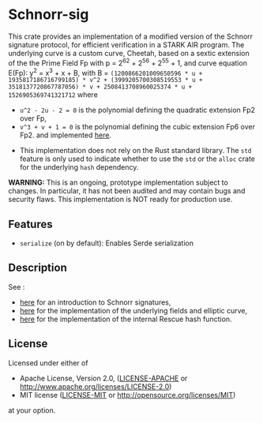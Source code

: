 # Schnorr-sig

This crate provides an implementation of a modified version of the Schnorr signature protocol, for efficient verification in a STARK AIR program.
The underlying curve is a custom curve, Cheetah, based on a sextic extension of the the Prime Field Fp with p = 2<sup>62</sup> + 2<sup>56</sup> + 2<sup>55</sup> + 1, and curve equation E(Fp): y<sup>2</sup> = x<sup>3</sup> + x + B, with
B = `(1200866201009650596 * u + 1935817186716799185) * v^2 + (3999205700308519553 * u + 3518137720867787056) * v + 2508413708960025374 * u + 1526905369741321712`
where
- `u^2 - 2u - 2 = 0` is the polynomial defining the quadratic extension Fp2 over Fp,
- `v^3 + v + 1 = 0` is the polynomial defining the cubic extension Fp6 over Fp2.
and implemented [here](https://github.com/ToposWare/cheetah).

* This implementation does not rely on the Rust standard library. The `std` feature is only used to indicate whether to use the `std` or the `alloc` crate for the underlying `hash` dependency.

**WARNING:** This is an ongoing, prototype implementation subject to changes. In particular, it has not been audited and may contain bugs and security flaws. This implementation is NOT ready for production use.


## Features

* `serialize` (on by default): Enables Serde serialization

## Description

See :
- [here](https://en.wikipedia.org/wiki/Schnorr_signature) for an introduction to Schnorr signatures,
- [here](https://github.com/ToposWare/cheetah) for the implementation of the underlying fields and elliptic curve,
- [here](https://github.com/ToposWare/hash) for the implementation of the internal Rescue hash function.

## License

Licensed under either of

 * Apache License, Version 2.0, ([LICENSE-APACHE](LICENSE-APACHE) or http://www.apache.org/licenses/LICENSE-2.0)
 * MIT license ([LICENSE-MIT](LICENSE-MIT) or http://opensource.org/licenses/MIT)

at your option.
